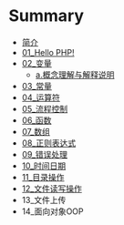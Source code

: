 # Summary

* [简介](README.md)
* [01\_Hello PHP!](chapter1.md)
* [02\_变量](02bian-liang.md)
  * [a.概念理解与解释说明](02bian-liang/agai-nian-li-jie-yu-jie-shi-shuo-ming.md)
* [03\_常量](03chang-liang.md)
* [04\_运算符](04yun-suan-fu.md)
* [05\_流程控制](05liu-cheng-kong-zhi.md)
* [06\_函数](06han-shu.md)
* [07\_数组](07shu-zu.md)
* [08\_正则表达式](08zheng-ze-biao-da-shi.md)
* [09\_错误处理](09cuo-wu-chu-li.md)
* [10\_时间日期](10shi-jian-ri-qi.md)
* [11\_目录操作](11mu-lu-cao-zuo.md)
* [12\_文件读写操作](12wen-jian-du-xie-cao-zuo.md)
* 13\_文件上传
* 14\_面向对象OOP

